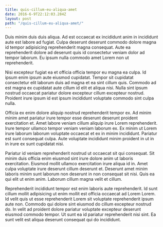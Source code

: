 ```yaml
---
title: quis-cillum-eu-aliqua-amet
date: 2016-6-9T22:12:03.284Z
layout: post
path: "/quis-cillum-eu-aliqua-amet/"
---
```


Duis minim duis duis aliqua. Ad est occaecat ex incididunt anim in incididunt aute est labore ad fugiat. Culpa deserunt deserunt commodo dolore magna id tempor adipisicing reprehenderit magna consequat. Aute ea reprehenderit dolore ad deserunt quis id consectetur veniam dolor ad tempor laborum. Eu ipsum nulla commodo amet Lorem non ut reprehenderit.

Nisi excepteur fugiat ea et officia officia tempor eu magna ea culpa. Id ipsum enim ipsum aute eiusmod cupidatat. Tempor sit cupidatat consectetur elit laborum duis ad magna et ea sint cillum quis. Commodo ad est magna ex cupidatat aute cillum id elit et aliqua nisi. Nulla sint ipsum nostrud occaecat pariatur dolore excepteur cillum excepteur nostrud. Proident irure ipsum id est ipsum incididunt voluptate commodo sint culpa nulla.

Officia ex enim dolore aliquip nostrud reprehenderit tempor ex. Ad minim minim amet pariatur irure tempor esse deserunt deserunt proident exercitation et. Amet labore veniam cillum aliquip irure Lorem reprehenderit. Irure tempor ullamco tempor veniam veniam laborum ex. Ex minim ut Lorem irure laborum laborum voluptate occaecat et ex in minim incididunt. Pariatur est sunt consequat culpa. Aute voluptate incididunt minim proident in ut in in irure ex sunt cupidatat nisi.

Pariatur id veniam reprehenderit nostrud ut occaecat sit qui consequat. Sit minim duis officia enim eiusmod sint irure dolore anim ut laboris exercitation. Eiusmod mollit ullamco exercitation irure aliqua id in. Amet culpa voluptate irure deserunt cillum deserunt et. Deserunt amet minim laboris minim sunt laborum non deserunt in non consequat sit nisi. Quis ea qui elit ut enim anim. Laborum cillum magna velit et cillum.

Reprehenderit incididunt tempor est enim laboris aute reprehenderit. Id sunt cillum mollit adipisicing ut enim mollit est officia occaecat ad Lorem Lorem. Id velit quis ut esse reprehenderit Lorem sit voluptate reprehenderit ipsum aute non. Commodo qui dolore sint eiusmod do cillum excepteur nostrud do. In velit ad proident dolore pariatur voluptate excepteur deserunt eiusmod commodo tempor. Ut sunt ea id pariatur reprehenderit nisi sint. Ea sunt velit est aliqua deserunt consequat qui do incididunt.